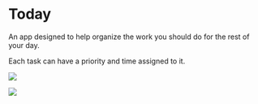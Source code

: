Today
=====
An app designed to help organize the work you should do for the rest of your day.

Each task can have a priority and time assigned to it.

![](http://i.imgur.com/CMw1INM.png)

![](http://i.imgur.com/fpb30qM.png)
